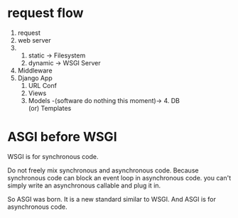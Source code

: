 # request flow

1. request
2. web server
3. 
    1) static -> Filesystem
    2) dynamic -> WSGI Server
4. Middleware
5. Django App
    1) URL Conf
    2) Views
    3) Models -(software do nothing this moment)-> 4. DB    
    (or) Templates

# ASGI before WSGI
WSGI is for synchronous code.

Do not freely mix synchronous and asynchronous code. 
Because synchronous code can block an event loop in asynchronous code.
you can't simply write an asynchronous callable and plug it in. 

So ASGI was born. It is a new standard similar to WSGI.
And ASGI is for asynchronous code.


